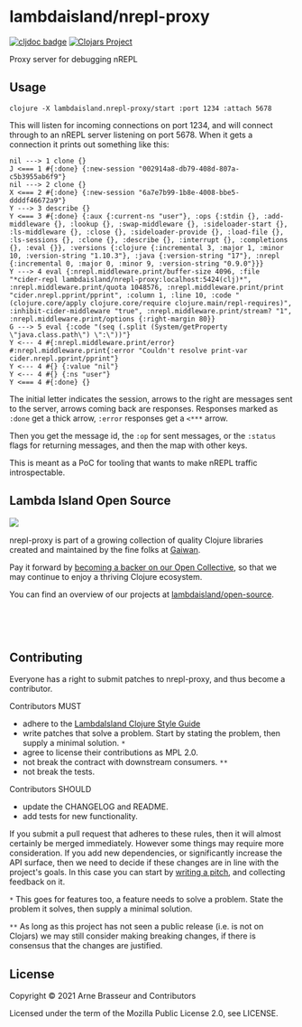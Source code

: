 # lambdaisland/nrepl-proxy

<!-- badges -->
[![cljdoc badge](https://cljdoc.org/badge/com.lambdaisland/nrepl-proxy)](https://cljdoc.org/d/com.lambdaisland/nrepl-proxy) [![Clojars Project](https://img.shields.io/clojars/v/com.lambdaisland/nrepl-proxy.svg)](https://clojars.org/com.lambdaisland/nrepl-proxy)
<!-- /badges -->

Proxy server for debugging nREPL

## Usage

```
clojure -X lambdaisland.nrepl-proxy/start :port 1234 :attach 5678
```

This will listen for incoming connections on port 1234, and will connect through
to an nREPL server listening on port 5678. When it gets a connection it prints
out something like this:

```
nil ---> 1 clone {}
J <=== 1 #{:done} {:new-session "002914a8-db79-408d-807a-c5b3955ab6f9"}
nil ---> 2 clone {}
X <=== 2 #{:done} {:new-session "6a7e7b99-1b8e-4008-bbe5-ddddf46672a9"}
Y ---> 3 describe {}
Y <=== 3 #{:done} {:aux {:current-ns "user"}, :ops {:stdin {}, :add-middleware {}, :lookup {}, :swap-middleware {}, :sideloader-start {}, :ls-middleware {}, :close {}, :sideloader-provide {}, :load-file {}, :ls-sessions {}, :clone {}, :describe {}, :interrupt {}, :completions {}, :eval {}}, :versions {:clojure {:incremental 3, :major 1, :minor 10, :version-string "1.10.3"}, :java {:version-string "17"}, :nrepl {:incremental 0, :major 0, :minor 9, :version-string "0.9.0"}}}
Y ---> 4 eval {:nrepl.middleware.print/buffer-size 4096, :file "*cider-repl lambdaisland/nrepl-proxy:localhost:5424(clj)*", :nrepl.middleware.print/quota 1048576, :nrepl.middleware.print/print "cider.nrepl.pprint/pprint", :column 1, :line 10, :code "(clojure.core/apply clojure.core/require clojure.main/repl-requires)", :inhibit-cider-middleware "true", :nrepl.middleware.print/stream? "1", :nrepl.middleware.print/options {:right-margin 80}}
G ---> 5 eval {:code "(seq (.split (System/getProperty \"java.class.path\") \":\"))"}
Y <--- 4 #{:nrepl.middleware.print/error} #:nrepl.middleware.print{:error "Couldn't resolve print-var cider.nrepl.pprint/pprint"}
Y <--- 4 #{} {:value "nil"}
Y <--- 4 #{} {:ns "user"}
Y <=== 4 #{:done} {}
```

The initial letter indicates the session, arrows to the right are messages sent
to the server, arrows coming back are responses. Responses marked as `:done` get
a thick arrow, `:error` responses get a `<***` arrow.

Then you get the message id, the `:op` for sent messages, or the `:status` flags
for returning messages, and then the map with other keys.

This is meant as a PoC for tooling that wants to make nREPL traffic
introspectable.

<!-- opencollective -->
## Lambda Island Open Source

<img align="left" src="https://github.com/lambdaisland/open-source/raw/master/artwork/lighthouse_readme.png">

&nbsp;

nrepl-proxy is part of a growing collection of quality Clojure libraries created and maintained
by the fine folks at [Gaiwan](https://gaiwan.co).

Pay it forward by [becoming a backer on our Open Collective](http://opencollective.com/lambda-island),
so that we may continue to enjoy a thriving Clojure ecosystem.

You can find an overview of our projects at [lambdaisland/open-source](https://github.com/lambdaisland/open-source).

&nbsp;

&nbsp;
<!-- /opencollective -->

<!-- contributing -->
## Contributing

Everyone has a right to submit patches to nrepl-proxy, and thus become a contributor.

Contributors MUST

- adhere to the [LambdaIsland Clojure Style Guide](https://nextjournal.com/lambdaisland/clojure-style-guide)
- write patches that solve a problem. Start by stating the problem, then supply a minimal solution. `*`
- agree to license their contributions as MPL 2.0.
- not break the contract with downstream consumers. `**`
- not break the tests.

Contributors SHOULD

- update the CHANGELOG and README.
- add tests for new functionality.

If you submit a pull request that adheres to these rules, then it will almost
certainly be merged immediately. However some things may require more
consideration. If you add new dependencies, or significantly increase the API
surface, then we need to decide if these changes are in line with the project's
goals. In this case you can start by [writing a pitch](https://nextjournal.com/lambdaisland/pitch-template),
and collecting feedback on it.

`*` This goes for features too, a feature needs to solve a problem. State the problem it solves, then supply a minimal solution.

`**` As long as this project has not seen a public release (i.e. is not on Clojars)
we may still consider making breaking changes, if there is consensus that the
changes are justified.
<!-- /contributing -->

<!-- license -->
## License

Copyright &copy; 2021 Arne Brasseur and Contributors

Licensed under the term of the Mozilla Public License 2.0, see LICENSE.
<!-- /license -->
